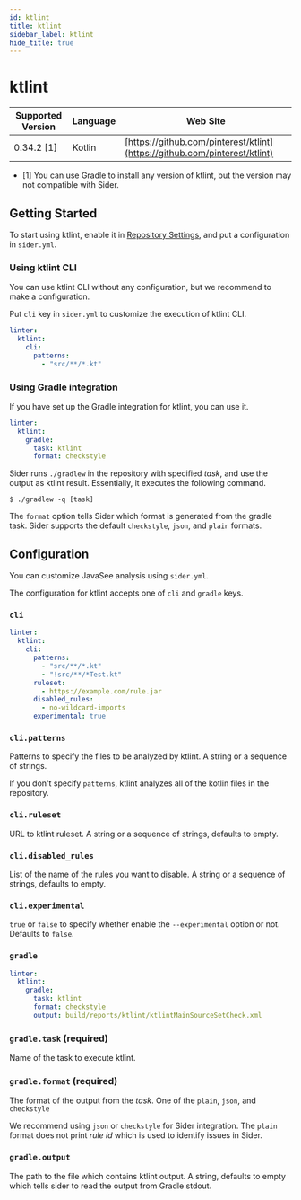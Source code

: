 ```yaml
---
id: ktlint
title: ktlint
sidebar_label: ktlint
hide_title: true
---
```


# ktlint

| Supported Version | Language | Web Site |
| ----------------- | -------- | -------- |
| 0.34.2 [1] | Kotlin | [https://github.com/pinterest/ktlint](https://github.com/pinterest/ktlint) |

- [1] You can use Gradle to install any version of ktlint, but the version may not compatible with Sider.

## Getting Started

To start using ktlint, enable it in [Repository Settings](../../getting-started/repository-settings.md), and put a configuration in `sider.yml`.

### Using ktlint CLI

You can use ktlint CLI without any configuration, but we recommend to make a configuration.

Put `cli` key in `sider.yml` to customize the execution of ktlint CLI.

```yaml
linter:
  ktlint:
    cli:
      patterns:
        - "src/**/*.kt"
```

### Using Gradle integration

If you have set up the Gradle integration for ktlint, you can use it.

```yaml
linter:
  ktlint:
    gradle:
      task: ktlint
      format: checkstyle
```

Sider runs `./gradlew` in the repository with specified _task_, and use the output as ktlint result.
Essentially, it executes the following command.

```
$ ./gradlew -q [task]
```

The `format` option tells Sider which format is generated from the gradle task.
Sider supports the default `checkstyle`, `json`, and `plain` formats.

## Configuration

You can customize JavaSee analysis using `sider.yml`.

The configuration for ktlint accepts one of `cli` and `gradle` keys.

### `cli`

```yaml
linter:
  ktlint:
    cli:
      patterns:
        - "src/**/*.kt"
        - "!src/**/*Test.kt"
      ruleset:
        - https://example.com/rule.jar
      disabled_rules:
        - no-wildcard-imports
      experimental: true
```

### `cli.patterns`

Patterns to specify the files to be analyzed by ktlint.
A string or a sequence of strings.

If you don't specify `patterns`, ktlint analyzes all of the kotlin files in the repository.

### `cli.ruleset`

URL to ktlint ruleset.
A string or a sequence of strings, defaults to empty.

### `cli.disabled_rules`

List of the name of the rules you want to disable.
A string or a sequence of strings, defaults to empty.

### `cli.experimental`

`true` or `false` to specify whether enable the `--experimental` option or not.
Defaults to `false`.

### `gradle`

```yaml
linter:
  ktlint:
    gradle:
      task: ktlint
      format: checkstyle
      output: build/reports/ktlint/ktlintMainSourceSetCheck.xml
```

### `gradle.task` (required)

Name of the task to execute ktlint.

### `gradle.format` (required)

The format of the output from the _task_.
One of the `plain`, `json`, and `checkstyle`

We recommend using `json` or `checkstyle` for Sider integration.
The `plain` format does not print _rule id_ which is used to identify issues in Sider.

### `gradle.output`

The path to the file which contains ktlint output.
A string, defaults to empty which tells sider to read the output from Gradle stdout.
